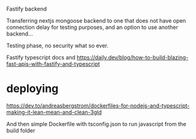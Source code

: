 Fastify backend

Transferring nextjs mongoose backend to one that does not have open connection delay for testing purposes,
and an option to use another backend...

Testing phase, no security what so ever.

Fastify typescript docs and
https://daily.dev/blog/how-to-build-blazing-fast-apis-with-fastify-and-typescript

# deploying

https://dev.to/andreasbergstrom/dockerfiles-for-nodejs-and-typescript-making-it-lean-mean-and-clean-3gld

And then simple Dockerfile with tsconfig.json to run javascript from the build folder
